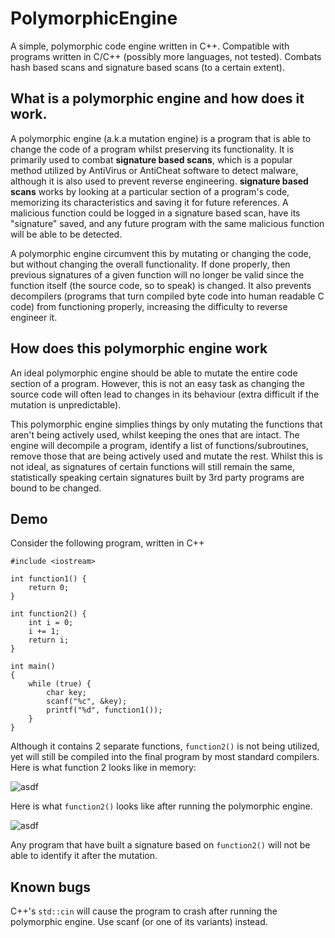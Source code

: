 # PolymorphicEngine

A simple, polymorphic code engine written in C++. Compatible with programs written in C/C++ (possibly more languages, not tested). Combats hash based scans and 
signature based scans (to a certain extent). 

## What is a polymorphic engine and how does it work.

A polymorphic engine (a.k.a mutation engine) is a program that is able to change the code of a program whilst preserving its functionality. It is primarily used to combat
**signature based scans**, which is a popular method utilized by AntiVirus or AntiCheat software to detect malware, although it is also used to prevent reverse engineering.
**signature based scans** works by looking at a particular section of a program's code, memorizing its characteristics and saving it for future references. A malicious
function could be logged in a signature based scan, have its "signature" saved, and any future program with the same malicious function will be able to be detected. 

A polymorphic engine circumvent this by mutating or changing the code, but without changing the overall functionality. If done properly, then previous signatures of
a given function will no longer be valid since the function itself (the source code, so to speak) is changed. It also prevents decompilers (programs that turn compiled 
byte code into human readable C code) from functioning properly, increasing the difficulty to reverse engineer it.

## How does this polymorphic engine work

An ideal polymorphic engine should be able to mutate the entire code section of a program. However, this is not an easy task as changing the source code will often lead 
to changes in its behaviour (extra difficult if the mutation is unpredictable). 

This polymorphic engine simplies things by only mutating the functions that aren't being actively used, whilst keeping the ones that are intact. The engine will decompile
a program, identify a list of functions/subroutines, remove those that are being actively used and mutate the rest. Whilst this is not ideal, as signatures of certain
functions will still remain the same, statistically speaking certain signatures built by 3rd party programs are bound to be changed.

## Demo

Consider the following program, written in C++

```
#include <iostream>

int function1() {
    return 0;
}

int function2() {
    int i = 0;
    i += 1;
    return i;
}

int main()
{
    while (true) {
        char key;
        scanf("%c", &key);
        printf("%d", function1());
    }
}
```

Although it contains 2 separate functions, `function2()` is not being utilized, yet will still be compiled into the final program by most standard compilers.
Here is what function 2 looks like in memory:

![asdf](https://i.imgur.com/rDTKMiq.jpeg)

Here is what `function2()` looks like after running the polymorphic engine.

![asdf](https://i.imgur.com/McmbfTz.jpeg)

Any program that have built a signature based on `function2()` will not be able to identify it after the mutation.

## Known bugs

C++'s `std::cin` will cause the program to crash after running the polymorphic engine. Use scanf (or one of its variants) instead.

